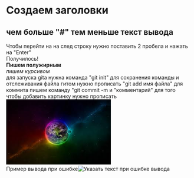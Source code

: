 # Создаем заголовки
## чем больше "#" тем меньше текст вывода  
Чтобы перейти на на след строку нужно поставить 2 пробела и нажать на "Enter"  
Получилось!  
**Пишем полужирным**  
*пишем курсивом*  
для запуска gita нужна команда "git init"
для сохранения команды и отслеживания файла гитом нужно прописать "git add имя файла"
для коммита пишем команду "git commit -m и "комментарий"
для того чтобы добавить картинку нужно прописать 
![Указать текст при ошибке вывода](Check.jpg)  
Пример вывода при ошибке![Указать текст при ошибке вывода](Check2.jpg)
